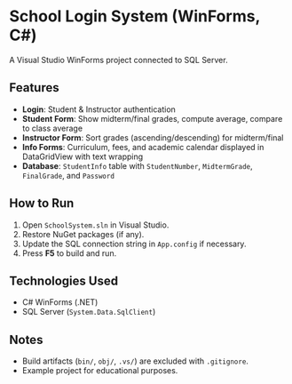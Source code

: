 # School Login System (WinForms, C#)

A Visual Studio WinForms project connected to SQL Server.

## Features
- **Login**: Student & Instructor authentication
- **Student Form**: Show midterm/final grades, compute average, compare to class average
- **Instructor Form**: Sort grades (ascending/descending) for midterm/final
- **Info Forms**: Curriculum, fees, and academic calendar displayed in DataGridView with text wrapping
- **Database**: `StudentInfo` table with `StudentNumber`, `MidtermGrade`, `FinalGrade`, and `Password`

## How to Run
1. Open `SchoolSystem.sln` in Visual Studio.
2. Restore NuGet packages (if any).
3. Update the SQL connection string in `App.config` if necessary.
4. Press **F5** to build and run.

## Technologies Used
- C# WinForms (.NET)
- SQL Server (`System.Data.SqlClient`)

## Notes
- Build artifacts (`bin/`, `obj/`, `.vs/`) are excluded with `.gitignore`.
- Example project for educational purposes.

